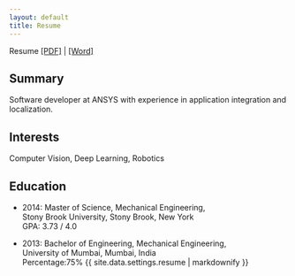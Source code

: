 ```yaml
---
layout: default
title: Resume
---
```


Resume <a href="/documents/resume/Soham_Ghormade_Resume_2018.pdf" target="_blank">[PDF]</a> |
<a href="/documents/resume/Soham_Ghormade_Resume_2018.docx" target="_blank">[Word]</a>

## Summary
Software developer at ANSYS with experience in application integration and localization.

## Interests

Computer Vision, Deep Learning, Robotics

## Education

-  2014: Master of Science, Mechanical Engineering, <br>
   Stony Brook University, Stony Brook, New York<br>
   GPA: 3.73 / 4.0

-  2013: Bachelor of Engineering, Mechanical Engineering,<br>
   University of Mumbai, Mumbai, India<br>
   Percentage:75%
   {{ site.data.settings.resume | markdownify }}
